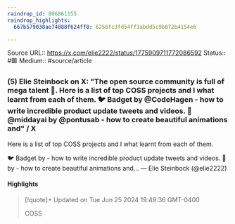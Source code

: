```yaml
---
raindrop_id: 806861155
raindrop_highlights:
  667b579038ae74888f624ff8: 6256fc3fd54ff3abdd5c9b872b4154e6

---
```


Source URL:: https://x.com/elie2222/status/1775909711772086592
Status:: #🟥
Medium:: #source/article


### (5) Elie Steinbock on X: &quot;The open source community is full of mega talent 🌟. Here is a list of top COSS projects and I what learnt from each of them. 🐦 Badget by @CodeHagen - how to write incredible product update tweets and videos. 🎨 @middayai by @pontusab - how to create beautiful animations and&quot; / X

Here is a list of top COSS projects and I what learnt from each of them.

🐦 Badget by  - how to write incredible product update tweets and videos.
🎨  by  - how to create beautiful animations and…
— Elie Steinbock (@elie2222)

#### Highlights

> [!quote]+ Updated on Tue Jun 25 2024 19:49:36 GMT-0400
>
> COSS
